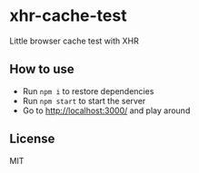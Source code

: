 # xhr-cache-test

Little browser cache test with XHR

## How to use

* Run `npm i` to restore dependencies
* Run `npm start` to start the server
* Go to [http://localhost:3000/](http://localhost:3000/) and play around

## License

MIT
